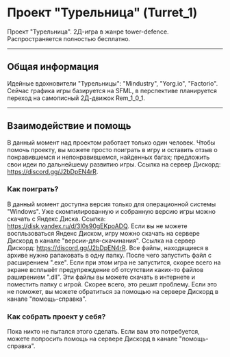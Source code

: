 # Проект "Турельница" (Turret_1) 
Проект "Турельница". 2Д-игра в жанре tower-defence. Распространяется полностью бесплатно.
___
## Общая информация
Идейные вдохновители "Турельницы": "Mindustry", "Yorg.io", "Factorio". 
Сейчас графика игры базируется на SFML, в перспективе планируется переход на самописный 2Д-движок Rem_1_0_1.
___
## Взаимодействие и помощь
В данный момент над проектом работает только один человек. Чтобы помочь проекту, вы можете просто поиграть в игру и оставить отзыв о понравившемся и непонравившемся, найденных багах; предложить свои идеи по дальнейшему развитию игры.
Ссылка на сервер Дискорд: <https://discord.gg/J2bDpEN4rR>.
### Как поиграть?
В данный момент доступна версия только для операционной системы "Windows". Уже скомпилированную и собранную версию игры можно скачать с Яндекс Диска. Ссылка: <https://disk.yandex.ru/d/3I0s90gEKpoADQ>. Если вы не можете воспльзоваться Яндекс Диском, игру можно скачать на сервере Дискорд в канале "версии-для-скачинания". Ссылка на сервер Дискорд: <https://discord.gg/J2bDpEN4rR>.
Все файлы, находящиеся в архиве нужно рапаковать в одну папку. После чего запустить файл с расширением ".exe". Если при этом игра не запустится, скорее всего на экране всплывёт предупреждение об отсутствии каких-то файлов  раширением ".dll". Эти файлы вы можете скачать в интернете и поместить папку с игрой. Скорее всего, это решит проблему. Если это не поможет, вы можете обратиться за помощью на сервере Дискорд в канале "помощь-справка".
### Как собрать проект у себя?
Пока никто не пытался этого сделать. Если вам это потребуется, можете попросить помощь на сервере Дискорд в канале "помощь-справка".